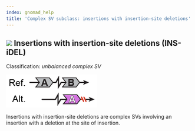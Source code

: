 ```yaml
---
index: gnomad_help  
title: 'Complex SV subclass: insertions with insertion-site deletions'  
---
```


## ![](https://placehold.it/15/71E38C/000000?text=+) Insertions with insertion-site deletions (INS-iDEL)  

Classification: _unbalanced complex SV_

![Insertion with insertion-site deletion (dDUP)](gnomAD_browser.SV_schematics_INS_iDEL.png)  

Insertions with insertion-site deletions are complex SVs involving an insertion with a deletion at the site of insertion.  
